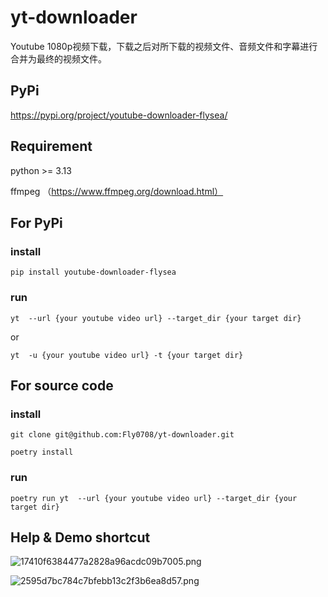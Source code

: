 # yt-downloader

Youtube 1080p视频下载，下载之后对所下载的视频文件、音频文件和字幕进行合并为最终的视频文件。

## PyPi

https://pypi.org/project/youtube-downloader-flysea/

## Requirement

python >= 3.13

ffmpeg （https://www.ffmpeg.org/download.html）



## For PyPi

### install

`pip install youtube-downloader-flysea`

### run

`yt  --url {your youtube video url} --target_dir {your target dir}`

or

`yt  -u {your youtube video url} -t {your target dir}`

## For source code

### install

`git clone git@github.com:Fly0708/yt-downloader.git`

`poetry install`

### run

`poetry run yt  --url {your youtube video url} --target_dir {your target dir}`



## Help & Demo shortcut

![17410f6384477a2828a96acdc09b7005.png](https://ice.frostsky.com/2024/10/28/17410f6384477a2828a96acdc09b7005.png)

![2595d7bc784c7bfebb13c2f3b6ea8d57.png](https://ice.frostsky.com/2024/10/28/2595d7bc784c7bfebb13c2f3b6ea8d57.png)

